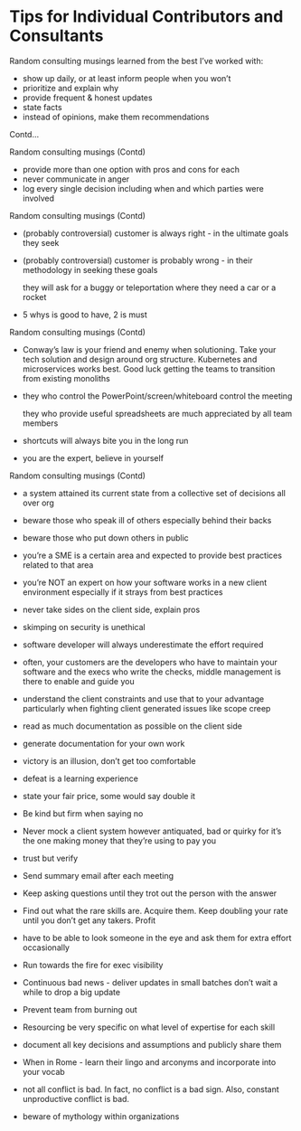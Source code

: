 # Tips for Individual Contributors and Consultants

Random consulting musings learned from the best I’ve worked with:
- show up daily, or at least inform people when you won’t
- prioritize and explain why
- provide frequent & honest updates
- state facts
- instead of opinions, make them recommendations


Contd…

Random consulting musings
(Contd)
- provide more than one option with pros and cons for each
- never communicate in anger
- log every single decision including when and which parties were involved

Random consulting musings
(Contd)

- (probably controversial) customer is always right - in the ultimate goals they seek
- (probably controversial) customer is probably wrong - in their methodology in seeking these goals

    they will ask for a buggy or teleportation where they need a car or a rocket

- 5 whys is good to have, 2 is must

Random consulting musings
(Contd)

- Conway’s law is your friend and enemy when solutioning. Take your tech solution and design around org structure. Kubernetes and microservices works best. Good luck getting the teams to transition from existing monoliths
- they who control the PowerPoint/screen/whiteboard control the meeting

    they who provide useful spreadsheets are much appreciated by all team members

- shortcuts will always bite you in the long run
- you are the expert, believe in yourself

Random consulting musings
(Contd)

- a system attained its current state from a collective set of decisions all over org
- beware those who speak ill of others especially behind their backs
- beware those who put down others in public

- you’re a SME is a certain area and expected to provide best practices related to that area
- you’re NOT an expert on how your software works in a new client environment especially if it strays from best practices
- never take sides on the client side, explain pros

- skimping on security is unethical
- software developer will always underestimate the effort required
- often, your customers are the developers who have to maintain your software and the execs who write the checks, middle management is there to enable and guide you

- understand the client constraints and use that to your advantage particularly when fighting client generated issues like scope creep
- read as much documentation as possible on the client side
- generate documentation for your own work

- victory is an illusion, don’t get too comfortable
- defeat is a learning experience

 -   state your fair price, some would say double it
 -   Be kind but firm when saying no
 -   Never mock a client system however antiquated, bad or quirky for it’s the one making money that they’re using to pay you


 -   trust but verify
 -   Send summary email after each meeting
 -   Keep asking questions until they trot out the person with the answer
 -   Find out what the rare skills are. Acquire them. Keep doubling your rate until you don’t get any takers. Profit


-    have to be able to look someone in the eye and ask them for extra effort occasionally
-    Run towards the fire for exec visibility
-    Continuous bad news - deliver updates in small batches don’t wait a while to drop a big update
-    Prevent team from burning out
-    Resourcing be very specific on what level of expertise for each skill
- document all key decisions and assumptions and publicly share them
- When in Rome - learn their lingo and arconyms and incorporate into your vocab
- not all conflict is bad. In fact, no conflict is a bad sign. Also, constant unproductive conflict is bad.
- beware of mythology within organizations
